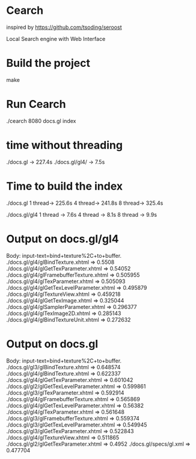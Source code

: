 # Cearch
inspired by https://github.com/tsoding/seroost

Local Search engine with Web Interface

# Build the project
make 

# Run Cearch
./cearch 8080 docs.gl index

# time without threading
./docs.gl -> 227.4s
./docs.gl/gl4/ -> 7.5s

# Time to build the index
./docs.gl 
    1 thread-> 225.6s
    4 thread-> 241.8s
    8 thread-> 325.4s

./docs.gl/gl4 
    1 thread -> 7.6s
    4 thread -> 8.1s
    8 thread -> 9.9s

# Output on docs.gl/gl4
Body: input-text=bind+texture%2C+to+buffer.
./docs.gl/gl4/glBindTexture.xhtml => 0.5508
./docs.gl/gl4/glGetTexParameter.xhtml => 0.54052
./docs.gl/gl4/glFramebufferTexture.xhtml => 0.505955
./docs.gl/gl4/glTexParameter.xhtml => 0.505093
./docs.gl/gl4/glGetTexLevelParameter.xhtml => 0.495879
./docs.gl/gl4/glTextureView.xhtml => 0.459218
./docs.gl/gl4/glGetTexImage.xhtml => 0.325044
./docs.gl/gl4/glSamplerParameter.xhtml => 0.296377
./docs.gl/gl4/glTexImage2D.xhtml => 0.285143
./docs.gl/gl4/glBindTextureUnit.xhtml => 0.272632

# Output on docs.gl
Body: input-text=bind+texture%2C+to+buffer.
./docs.gl/gl3/glBindTexture.xhtml => 0.648574
./docs.gl/gl4/glBindTexture.xhtml => 0.622337
./docs.gl/gl4/glGetTexParameter.xhtml => 0.601042
./docs.gl/gl2/glGetTexLevelParameter.xhtml => 0.599861
./docs.gl/gl3/glTexParameter.xhtml => 0.592914
./docs.gl/gl4/glFramebufferTexture.xhtml => 0.565869
./docs.gl/gl4/glGetTexLevelParameter.xhtml => 0.56382
./docs.gl/gl4/glTexParameter.xhtml => 0.561648
./docs.gl/gl3/glFramebufferTexture.xhtml => 0.559374
./docs.gl/gl3/glGetTexLevelParameter.xhtml => 0.549945
./docs.gl/gl3/glGetTexParameter.xhtml => 0.522843
./docs.gl/gl4/glTextureView.xhtml => 0.511865
./docs.gl/gl2/glGetTexParameter.xhtml => 0.4952
./docs.gl/specs/gl.xml => 0.477704
